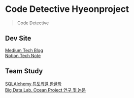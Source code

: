 # Code Detective Hyeonproject

> Code Detective


## Dev Site
[Medium Tech Blog](https://medium.com/@hyeonproject)<br>
[Notion Tech Note](https://hyeonproject.notion.site/Restart-Programmer-cd3bfb8570d643de982f8eca557519af)

## Team Study
[SQLAlchemy 튜토리얼 한글화](https://soogoonsoogoonpythonists.github.io/sqlalchemy-for-pythonist/)<br>
[Big Data Lab. Ocean Project 연구 및 논문](https://gitlab.com/bd-crew/ocean)
